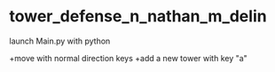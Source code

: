 tower_defense_n_nathan_m_delin
==============================
launch Main.py with python

+move with normal direction keys
+add a new tower with key "a"
